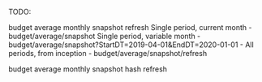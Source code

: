 TODO:

budget average monthly snapshot refresh
	Single period, current month - budget/average/snapshot
	Single period, variable month - budget/average/snapshot?StartDT=2019-04-01&EndDT=2020-01-01  - 
	All periods, from inception -  budget/average/snapshot/refresh

budget average monthly snapshot hash refresh